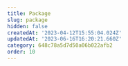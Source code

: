 ```yaml
---
title: Package
slug: package
hidden: false
createdAt: '2023-04-12T15:55:04.024Z'
updatedAt: '2023-06-16T16:20:21.660Z'
category: 648c78a5d7d50a06b022afb2
order: 10
---
```

